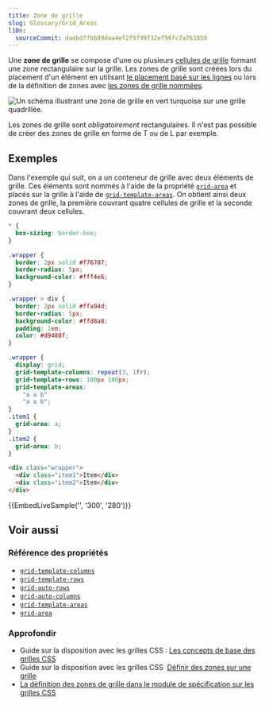 ```yaml
---
title: Zone de grille
slug: Glossary/Grid_Areas
l10n:
  sourceCommit: daebd7fbb89daa4ef2f9f99f32ef56fc7a761858
---
```


Une **zone de grille** se compose d'une ou plusieurs [cellules de grille](/fr/docs/Glossary/Grid_Cell) formant une zone rectangulaire sur la grille. Les zones de grille sont créées lors du placement d'un élément en utilisant [le placement basé sur les lignes](/fr/docs/Web/CSS/CSS_Grid_Layout/Line-based_Placement_with_CSS_Grid) ou lors de la définition de zones avec [les zones de grille nommées](/fr/docs/Web/CSS/CSS_Grid_Layout/Grid_Template_Areas).

![Un schéma illustrant une zone de grille en vert turquoise sur une grille quadrillée.](1_grid_area.png)

Les zones de grille sont _obligatoirement_ rectangulaires. Il n'est pas possible de créer des zones de grille en forme de T ou de L par exemple.

## Exemples

Dans l'exemple qui suit, on a un conteneur de grille avec deux éléments de grille. Ces éléments sont nommés à l'aide de la propriété [`grid-area`](/fr/docs/Web/CSS/grid-area) et placés sur la grille à l'aide de [`grid-template-areas`](/fr/docs/Web/CSS/grid-template-areas). On obtient ainsi deux zones de grille, la première couvrant quatre cellules de grille et la seconde couvrant deux cellules.

```css hidden
* {
  box-sizing: border-box;
}

.wrapper {
  border: 2px solid #f76707;
  border-radius: 5px;
  background-color: #fff4e6;
}

.wrapper > div {
  border: 2px solid #ffa94d;
  border-radius: 5px;
  background-color: #ffd8a8;
  padding: 1em;
  color: #d9480f;
}
```

```css
.wrapper {
  display: grid;
  grid-template-columns: repeat(3, 1fr);
  grid-template-rows: 100px 100px;
  grid-template-areas:
    "a a b"
    "a a b";
}
.item1 {
  grid-area: a;
}
.item2 {
  grid-area: b;
}
```

```html
<div class="wrapper">
  <div class="item1">Item</div>
  <div class="item2">Item</div>
</div>
```

{{EmbedLiveSample('', '300', '280')}}

## Voir aussi

### Référence des propriétés

- [`grid-template-columns`](/fr/docs/Web/CSS/grid-template-columns)
- [`grid-template-rows`](/fr/docs/Web/CSS/grid-template-rows)
- [`grid-auto-rows`](/fr/docs/Web/CSS/grid-auto-rows)
- [`grid-auto-columns`](/fr/docs/Web/CSS/grid-auto-columns)
- [`grid-template-areas`](/fr/docs/Web/CSS/grid-template-areas)
- [`grid-area`](/fr/docs/Web/CSS/grid-area)

### Approfondir

- Guide sur la disposition avec les grilles CSS&nbsp;: [Les concepts de base des grilles CSS](/fr/docs/Web/CSS/CSS_Grid_Layout/Basic_Concepts_of_Grid_Layout)
- Guide sur la disposition avec les grilles CSS&nbsp; [Définir des zones sur une grille](/fr/docs/Web/CSS/CSS_Grid_Layout/Grid_Template_Areas)
- [La définition des zones de grille dans le module de spécification sur les grilles CSS](https://drafts.csswg.org/css-grid/#grid-area-concept)
